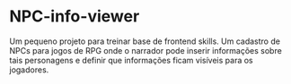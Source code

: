 # NPC-info-viewer
Um pequeno projeto para treinar base de frontend skills. Um cadastro de NPCs para jogos de RPG onde o narrador pode inserir informações sobre tais personagens e definir que informações ficam visíveis para os jogadores.
